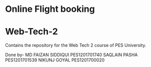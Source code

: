 # Online Flight booking
 
# Web-Tech-2
Contains the repository for the Web Tech 2 course of PES University.

Done by-
MD FAIZAN SIDDIQUI PES1201701740
SAQLAIN PASHA PES1201701539
NIKUNJ GOYAL PES1201700020
